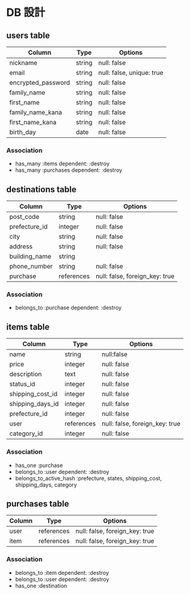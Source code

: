 # DB 設計

## users table

| Column               | Type                | Options                   |
|----------------------|---------------------|---------------------------|
| nickname             | string              | null: false               |
| email                | string              | null: false, unique: true |
| encrypted_password   | string              | null: false               |
| family_name          | string              | null: false               |
| first_name           | string              | null: false               |
| family_name_kana     | string              | null: false               |
| first_name_kana      | string              | null: false               |
| birth_day            | date                | null: false               |

### Association

- has_many :items dependent: :destroy
- has_many :purchases dependent: :destroy


## destinations table

| Column                              | Type       | Options                        |
|-------------------------------------|------------|--------------------------------|
| post_code                           | string     | null: false                    |
| prefecture_id                       | integer    | null: false                    |
| city                                | string     | null: false                    |
| address                             | string     | null: false                    |
| building_name                       | string     |                                |
| phone_number                        | string     | null: false                    |
| purchase                            | references | null: false, foreign_key: true |



### Association
- belongs_to :purchase dependent: :destroy



## items table

| Column                              | Type       | Options                        |
|-------------------------------------|------------|--------------------------------|
| name                                | string     | null:false                     |
| price                               | integer    | null: false                    |
| description                         | text       | null: false                    |
| status_id                           | integer    | null: false                    |
| shipping_cost_id                    | integer    | null: false                    |
| shipping_days_id                    | integer    | null: false                    |
| prefecture_id                       | integer    | null: false                    |
| user                                | references | null: false, foreign_key: true |
| category_id                         | integer    | null: false                    |

### Association
- has_one :purchase
- belongs_to :user dependent: :destroy
- belongs_to_active_hash :prefecture, states, shipping_cost, shipping_days, category

## purchases table

| Column                        | Type       | Options                        |
|-------------------------------|------------|--------------------------------|
| user                          | references | null: false, foreign_key: true |
| item                          | references | null: false, foreign_key: true |

### Association

- belongs_to :item dependent: :destroy
- belongs_to :user dependent: :destroy
- has_one :destination